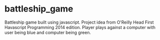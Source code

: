 # battleship_game
Battleship game built using javascript. Project idea from O'Reilly Head First Havascript Programming 2014 edition. 
Player plays against a computer with user being blue and computer being green. 
